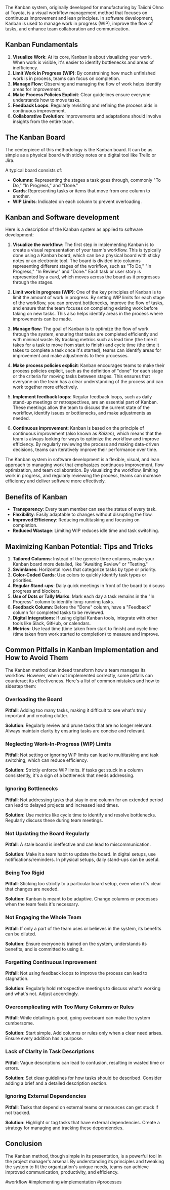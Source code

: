 The Kanban system, originally developed for manufacturing by Taiichi Ohno at Toyota, is a visual workflow management method that focuses on continuous improvement and lean principles. In software development, Kanban is used to manage work in progress (WIP), improve the flow of tasks, and enhance team collaboration and communication.

## Kanban Fundamentals

1. **Visualize Work**: At its core, Kanban is about visualizing your work. When work is visible, it's easier to identify bottlenecks and areas of inefficiency.
2. **Limit Work in Progress (WIP)**: By constraining how much unfinished work is in process, teams can focus on completion.
3. **Manage Flow**: Observing and managing the flow of work helps identify areas for improvement.
4. **Make Process Policies Explicit**: Clear guidelines ensure everyone understands how to move tasks.
5. **Feedback Loops**: Regularly revisiting and refining the process aids in continuous improvement.
6. **Collaborative Evolution**: Improvements and adaptations should involve insights from the entire team.

## The Kanban Board

The centerpiece of this methodology is the Kanban board. It can be as simple as a physical board with sticky notes or a digital tool like Trello or Jira.

A typical board consists of:

- **Columns**: Representing the stages a task goes through, commonly "To Do," "In Progress," and "Done."
- **Cards**: Representing tasks or items that move from one column to another.
- **WIP Limits**: Indicated on each column to prevent overloading.

## Kanban and Software development

Here is a description of the Kanban system as applied to software development:

1. **Visualize the workflow**: The first step in implementing Kanban is to create a visual representation of your team's workflow. This is typically done using a Kanban board, which can be a physical board with sticky notes or an electronic tool. The board is divided into columns representing different stages of the workflow, such as "To Do," "In Progress," "In Review," and "Done." Each task or user story is represented by a card, which moves across the board as it progresses through the stages.

2. **Limit work in progress (WIP)**: One of the key principles of Kanban is to limit the amount of work in progress. By setting WIP limits for each stage of the workflow, you can prevent bottlenecks, improve the flow of tasks, and ensure that the team focuses on completing existing work before taking on new tasks. This also helps identify areas in the process where improvements can be made.

3. **Manage flow**: The goal of Kanban is to optimize the flow of work through the system, ensuring that tasks are completed efficiently and with minimal waste. By tracking metrics such as lead time (the time it takes for a task to move from start to finish) and cycle time (the time it takes to complete a task once it's started), teams can identify areas for improvement and make adjustments to their processes.

4. **Make process policies explicit**: Kanban encourages teams to make their process policies explicit, such as the definition of "done" for each stage or the criteria for moving tasks between stages. This ensures that everyone on the team has a clear understanding of the process and can work together more effectively.

5. **Implement feedback loops**: Regular feedback loops, such as daily stand-up meetings or retrospectives, are an essential part of Kanban. These meetings allow the team to discuss the current state of the workflow, identify issues or bottlenecks, and make adjustments as needed.

6. **Continuous improvement**: Kanban is based on the principle of continuous improvement (also known as *Kaizen*), which means that the team is always looking for ways to optimize the workflow and improve efficiency. By regularly reviewing the process and making data-driven decisions, teams can iteratively improve their performance over time.

The Kanban system in software development is a flexible, visual, and lean approach to managing work that emphasizes continuous improvement, flow optimization, and team collaboration. By visualizing the workflow, limiting work in progress, and regularly reviewing the process, teams can increase efficiency and deliver software more effectively.

## Benefits of Kanban

- **Transparency**: Every team member can see the status of every task.
- **Flexibility**: Easily adaptable to changes without disrupting the flow.
- **Improved Efficiency**: Reducing multitasking and focusing on completion.
- **Reduced Wastage**: Limiting WIP reduces idle time and task switching.

## Maximizing Kanban Potential: Tips and Tricks

1. **Tailored Columns**: Instead of the generic three columns, make your Kanban board more detailed, like "Awaiting Review" or "Testing."
2. **Swimlanes**: Horizontal rows that categorize tasks by type or priority.
3. **Color-Coded Cards**: Use colors to quickly identify task types or priorities.
4. **Regular Stand-ups**: Daily quick meetings in front of the board to discuss progress and blockers.
5. **Use of Dots or Tally Marks**: Mark each day a task remains in the "In Progress" column to identify long-running tasks.
6. **Feedback Column**: Before the "Done" column, have a "Feedback" column for completed tasks to be reviewed.
7. **Digital Integrations**: If using digital Kanban tools, integrate with other tools like Slack, GitHub, or calendars.
8. **Metrics**: Use lead time (time taken from start to finish) and cycle time (time taken from work started to completion) to measure and improve.


## Common Pitfalls in Kanban Implementation and How to Avoid Them

The Kanban method can indeed transform how a team manages its workflow. However, when not implemented correctly, some pitfalls can counteract its effectiveness. Here's a list of common mistakes and how to sidestep them:

### Overloading the Board

**Pitfall**: Adding too many tasks, making it difficult to see what's truly important and creating clutter.

**Solution**: Regularly review and prune tasks that are no longer relevant. Always maintain clarity by ensuring tasks are concise and relevant.

### Neglecting Work-In-Progress (WIP) Limits

**Pitfall**: Not setting or ignoring WIP limits can lead to multitasking and task switching, which can reduce efficiency.

**Solution**: Strictly enforce WIP limits. If tasks get stuck in a column consistently, it's a sign of a bottleneck that needs addressing.

### Ignoring Bottlenecks

**Pitfall**: Not addressing tasks that stay in one column for an extended period can lead to delayed projects and increased lead times.

**Solution**: Use metrics like cycle time to identify and resolve bottlenecks. Regularly discuss these during team meetings.

### Not Updating the Board Regularly

**Pitfall**: A stale board is ineffective and can lead to miscommunication.

**Solution**: Make it a team habit to update the board. In digital setups, use notifications/reminders. In physical setups, daily stand-ups can be useful.

### Being Too Rigid

**Pitfall**: Sticking too strictly to a particular board setup, even when it's clear that changes are needed.

**Solution**: Kanban is meant to be adaptive. Change columns or processes when the team feels it's necessary.

### Not Engaging the Whole Team

**Pitfall**: If only a part of the team uses or believes in the system, its benefits can be diluted.

**Solution**: Ensure everyone is trained on the system, understands its benefits, and is committed to using it.

### Forgetting Continuous Improvement

**Pitfall**: Not using feedback loops to improve the process can lead to stagnation.

**Solution**: Regularly hold retrospective meetings to discuss what's working and what's not. Adjust accordingly.

### Overcomplicating with Too Many Columns or Rules

**Pitfall**: While detailing is good, going overboard can make the system cumbersome.

**Solution**: Start simple. Add columns or rules only when a clear need arises. Ensure every addition has a purpose.

### Lack of Clarity in Task Descriptions

**Pitfall**: Vague descriptions can lead to confusion, resulting in wasted time or errors.

**Solution**: Set clear guidelines for how tasks should be described. Consider adding a brief and a detailed description section.

### Ignoring External Dependencies

**Pitfall**: Tasks that depend on external teams or resources can get stuck if not tracked.

**Solution**: Highlight or tag tasks that have external dependencies. Create a strategy for managing and tracking these dependencies.

## Conclusion

The Kanban method, though simple in its presentation, is a powerful tool in the project manager's arsenal. By understanding its principles and tweaking the system to fit the organization's unique needs, teams can achieve improved communication, productivity, and efficiency.

<!-- Keywords -->
#workflow #implementing #implementation #processes
<!-- /Keywords -->
